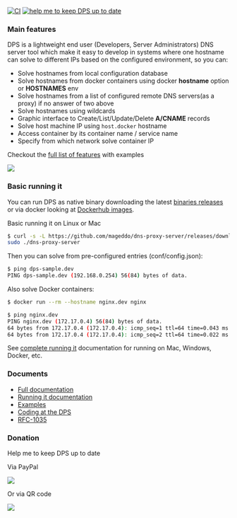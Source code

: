[![CI](https://github.com/mageddo/dns-proxy-server/actions/workflows/ci.yml/badge.svg)](https://github.com/mageddo/dns-proxy-server/actions/workflows/ci.yml)
[![help me to keep DPS up to date][7]][6]

### Main features

DPS is a lightweight end user (Developers, Server Administrators) DNS server tool 
which make it easy to develop in systems where one hostname can solve to different IPs based 
on the configured environment, so you can:

* Solve hostnames from local configuration database
* Solve hostnames from docker containers using docker **hostname** option or **HOSTNAMES** env
* Solve hostnames from a list of configured remote DNS servers(as a proxy) if no answer of two above
* Solve hostnames using wildcards
* Graphic interface to Create/List/Update/Delete **A/CNAME** records
* Solve host machine IP using `host.docker` hostname
* Access container by its container name / service name
* Specify from which network solve container IP 

Checkout the [full list of features][4] with examples

![](https://i.imgur.com/aR9dl0O.png)

### Basic running it 

You can run DPS as native binary downloading the latest [binaries releases][2] 
or via docker looking at [Dockerhub images][3].

Basic running it on Linux or Mac
```bash
$ curl -s -L https://github.com/mageddo/dns-proxy-server/releases/download/3.9.2/dns-proxy-server-linux-amd64-3.9.2.tgz | tar -vzx &&\
sudo ./dns-proxy-server
```

Then you can solve from pre-configured entries (conf/config.json): 
```bash
$ ping dps-sample.dev
PING dps-sample.dev (192.168.0.254) 56(84) bytes of data.
```

Also solve Docker containers:
```bash
$ docker run --rm --hostname nginx.dev nginx

$ ping nginx.dev
PING nginx.dev (172.17.0.4) 56(84) bytes of data.
64 bytes from 172.17.0.4 (172.17.0.4): icmp_seq=1 ttl=64 time=0.043 ms
64 bytes from 172.17.0.4 (172.17.0.4): icmp_seq=2 ttl=64 time=0.022 ms
```

See [complete running it][5] documentation for running on Mac, Windows, Docker, etc.

### Documents
* [Full documentation](http://mageddo.github.io/dns-proxy-server/)
* [Running it documentation][5]
* [Examples](https://github.com/mageddo/dns-proxy-server/tree/master/examples)
* [Coding at the DPS](http://mageddo.github.io/dns-proxy-server/latest/en/5-developing/)
* [RFC-1035][1]

### Donation
Help me to keep DPS up to date

Via PayPal

[![][7]][6]

Or via QR code

![](https://i.imgur.com/LmN7g2j.png)

[1]: https://www.ietf.org/rfc/rfc1035.txt 
[2]: https://github.com/mageddo/dns-proxy-server/releases
[3]: https://hub.docker.com/r/defreitas/dns-proxy-server
[4]: http://mageddo.github.io/dns-proxy-server/latest/en/2-features/
[5]: http://mageddo.github.io/dns-proxy-server/latest/en/1-getting-started/running-it/
[6]: https://www.paypal.com/cgi-bin/webscr?cmd=_s-xclick&hosted_button_id=PYFAZCXL442B6&source=url
[7]: https://www.paypalobjects.com/en_US/i/btn/btn_donate_SM.gif

